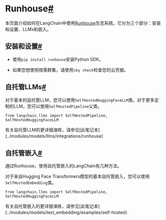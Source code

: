 

Runhouse[#](#runhouse "跳转到这个标题的永久链接")
=====================================

本页面介绍如何在LangChain中使用[Runhouse](https://github.com/run-house/runhouse)生态系统。它分为三个部分：安装和设置、LLMs和嵌入。

安装和设置[#](#installation-and-setup "跳转到这个标题的永久链接")
------------------------------------------------

* 使用`pip install runhouse`安装Python SDK。

* 如果您想使用按需群集，请使用`sky check`检查您的云凭据。

自托管LLMs[#](#self-hosted-llms "跳转到这个标题的永久链接")
--------------------------------------------

对于基本的自托管LLM，您可以使用`SelfHostedHuggingFaceLLM`类。对于更多定制的LLM，您可以使用`SelfHostedPipeline`父类。

```
from langchain.llms import SelfHostedPipeline, SelfHostedHuggingFaceLLM

```

有关自托管LLM的更详细演练，请参见[此笔记本](../modules/models/llms/integrations/runhouse）

自托管嵌入[#](#self-hosted-embeddings "Permalink to this headline")
--------------------------------------------------------------

通过Runhouse，使用自托管嵌入的LangChain有几种方法。

对于来自Hugging Face Transformers模型的基本自托管嵌入，您可以使用`SelfHostedEmbedding`类。

```
from langchain.llms import SelfHostedPipeline, SelfHostedHuggingFaceLLM

```

有关自托管嵌入的更详细演练，请参见[此笔记本](../modules/models/text_embedding/examples/self-hosted）

